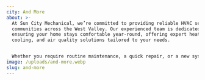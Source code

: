 ```yaml
---
city: And More
about: >-
  At Sun City Mechanical, we’re committed to providing reliable HVAC services to
  communities across the West Valley. Our experienced team is dedicated to
  ensuring your home stays comfortable year-round, offering expert heating,
  cooling, and air quality solutions tailored to your needs.


  Whether you require routine maintenance, a quick repair, or a new system installation, our skilled technicians are here to assist. We’re focused on delivering dependable service that keeps your HVAC system running smoothly, so you can enjoy a comfortable and worry-free living environment.
image: /uploads/and-more.webp
slug: and-more
---
```


